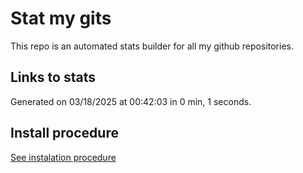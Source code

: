 # Stat my gits

This repo is an automated stats builder for all my github repositories.

## Links to stats


Generated on 03/18/2025 at 00:42:03 in 0 min, 1 seconds.

## Install procedure

[See instalation procedure](./src/install.md)

